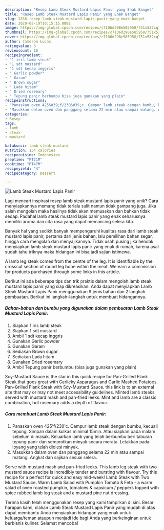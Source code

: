 ```yaml
---
description: "Resep Lamb Steak Mustard Lapis Panir yang Enak Banget"
title: "Resep Lamb Steak Mustard Lapis Panir yang Enak Banget"
slug: 2836-resep-lamb-steak-mustard-lapis-panir-yang-enak-banget
date: 2020-08-19T10:15:15.888Z
image: https://img-global.cpcdn.com/recipes/c7106d298e585958/751x532cq70/lamb-steak-mustard-lapis-panir-foto-resep-utama.jpg
thumbnail: https://img-global.cpcdn.com/recipes/c7106d298e585958/751x532cq70/lamb-steak-mustard-lapis-panir-foto-resep-utama.jpg
cover: https://img-global.cpcdn.com/recipes/c7106d298e585958/751x532cq70/lamb-steak-mustard-lapis-panir-foto-resep-utama.jpg
author: Cameron Lucas
ratingvalue: 3
reviewcount: 10
recipeingredient:
- "1 iris lamb steak"
- "1 sdt mustard"
- "1 sdt kecap inggris"
- " Garlic powder"
- " Garam"
- " Brown sugar"
- " Lada hitam"
- " Dried rosemary"
- " Tepung panir berbumbu bisa juga gunakan yang plain"
recipeinstructions:
- "Panaskan oven 425&#39;f/230&#39;c. Campur lamb steak dengan bumbu, kecuali tepung. Simpan dalam kulkas minimal 15min. Atau siapkan pada malam sebelum di masak. Keluarkan lamb yang telah berbumbu beri taburan tepung panir dan semprotkan minyak secara merata. Letakkan pada loyang yang telah diolesi minyak."
- "Masukkan dalam oven dan panggang selama 22 min atau sampai matang. Angkat dan sajikan sesuai selera."
categories:
- Resep
tags:
- lamb
- steak
- mustard

katakunci: lamb steak mustard 
nutrition: 134 calories
recipecuisine: Indonesian
preptime: "PT21M"
cooktime: "PT47M"
recipeyield: "4"
recipecategory: Dessert

---
```



![Lamb Steak Mustard Lapis Panir](https://img-global.cpcdn.com/recipes/c7106d298e585958/751x532cq70/lamb-steak-mustard-lapis-panir-foto-resep-utama.jpg)

Lagi mencari inspirasi resep lamb steak mustard lapis panir yang unik? Cara menyiapkannya memang tidak terlalu sulit namun tidak gampang juga. Jika salah mengolah maka hasilnya tidak akan memuaskan dan bahkan tidak sedap. Padahal lamb steak mustard lapis panir yang enak seharusnya memiliki aroma dan cita rasa yang dapat memancing selera kita.

Banyak hal yang sedikit banyak mempengaruhi kualitas rasa dari lamb steak mustard lapis panir, pertama dari jenis bahan, lalu pemilihan bahan segar, hingga cara mengolah dan menyajikannya. Tidak usah pusing jika hendak menyiapkan lamb steak mustard lapis panir yang enak di rumah, karena asal sudah tahu triknya maka hidangan ini bisa jadi sajian istimewa.

A lamb leg steak comes from the centre of the leg. It is identifiable by the crosscut section of round leg bone within the meat. We earn a commission for products purchased through some links in this article.


Berikut ini ada beberapa tips dan trik praktis dalam mengolah lamb steak mustard lapis panir yang siap dikreasikan. Anda dapat menyiapkan Lamb Steak Mustard Lapis Panir menggunakan 9 jenis bahan dan 2 langkah pembuatan. Berikut ini langkah-langkah untuk membuat hidangannya.

<!--inarticleads1-->

##### Bahan-bahan dan bumbu yang digunakan dalam pembuatan Lamb Steak Mustard Lapis Panir:

1. Siapkan 1 iris lamb steak
1. Siapkan 1 sdt mustard
1. Ambil 1 sdt kecap inggris
1. Gunakan  Garlic powder
1. Gunakan  Garam
1. Sediakan  Brown sugar
1. Sediakan  Lada hitam
1. Gunakan  Dried rosemary
1. Ambil  Tepung panir berbumbu (bisa juga gunakan yang plain)


Soy-Mustard Sauce is the star in this quick recipe for Pan-Grilled Flank Steak that goes great with Garlicky Asparagus and Garlic Mashed Potatoes. Pan-Grilled Flank Steak with Soy-Mustard Sauce. this link is to an external site that may or may not meet accessibility guidelines. Minted lamb steaks served with mustard mash and pan-fried leeks. Mint and lamb are a classic combination, but rosemary adds a depth of flavour. 

<!--inarticleads2-->

##### Cara membuat Lamb Steak Mustard Lapis Panir:

1. Panaskan oven 425&#39;f/230&#39;c. Campur lamb steak dengan bumbu, kecuali tepung. Simpan dalam kulkas minimal 15min. Atau siapkan pada malam sebelum di masak. Keluarkan lamb yang telah berbumbu beri taburan tepung panir dan semprotkan minyak secara merata. Letakkan pada loyang yang telah diolesi minyak.
1. Masukkan dalam oven dan panggang selama 22 min atau sampai matang. Angkat dan sajikan sesuai selera.


Serve with mustard mash and pan-fried leeks. This lamb leg steak with two mustard sauce recipe is incredibly tender and bursting with flavour. Try this recipe for a perfect for quick and easy mid-week! Lamb Steak with Two Mustard Sauce. Warm Lamb Salad with Pumpkin Tomato &amp; Feta - a warm salad of oven roasted pumpkin, tomatoes &amp; capsicum / peppers topped with spice rubbed lamb leg steak and a mustard pine nut dressing. 

Terima kasih telah menggunakan resep yang kami tampilkan di sini. Besar harapan kami, olahan Lamb Steak Mustard Lapis Panir yang mudah di atas dapat membantu Anda menyiapkan hidangan yang enak untuk keluarga/teman ataupun menjadi ide bagi Anda yang berkeinginan untuk berbisnis kuliner. Selamat mencoba!
